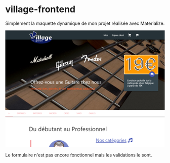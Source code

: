 # village-frontend
Simplement la maquette dynamique de mon projet réalisée avec Materialize.

![screen](screenVill.PNG)

Le formulaire n'est pas encore fonctionnel mais les validations le sont.
